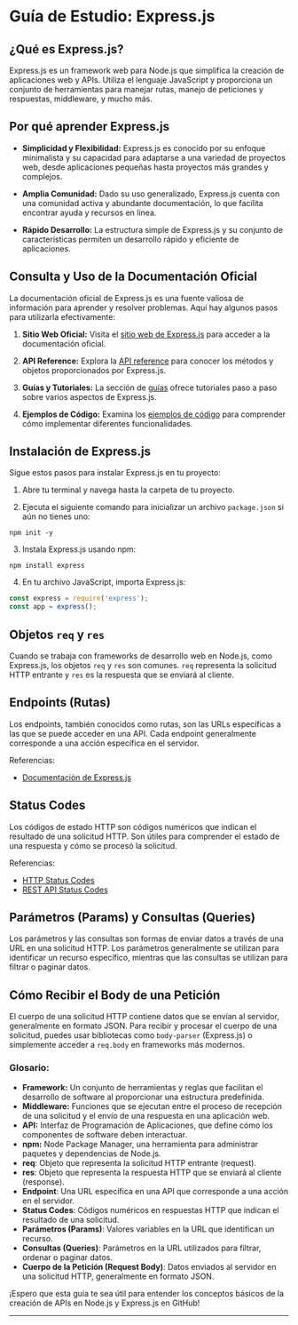 # Guía de Estudio: Express.js

## ¿Qué es Express.js?

Express.js es un framework web para Node.js que simplifica la creación de aplicaciones web y APIs. Utiliza el lenguaje JavaScript y proporciona un conjunto de herramientas para manejar rutas, manejo de peticiones y respuestas, middleware, y mucho más.

## Por qué aprender Express.js

- **Simplicidad y Flexibilidad:** Express.js es conocido por su enfoque minimalista y su capacidad para adaptarse a una variedad de proyectos web, desde aplicaciones pequeñas hasta proyectos más grandes y complejos.

- **Amplia Comunidad:** Dado su uso generalizado, Express.js cuenta con una comunidad activa y abundante documentación, lo que facilita encontrar ayuda y recursos en línea.

- **Rápido Desarrollo:** La estructura simple de Express.js y su conjunto de características permiten un desarrollo rápido y eficiente de aplicaciones.

## Consulta y Uso de la Documentación Oficial

La documentación oficial de Express.js es una fuente valiosa de información para aprender y resolver problemas. Aquí hay algunos pasos para utilizarla efectivamente:

1. **Sitio Web Oficial:** Visita el [sitio web de Express.js](https://expressjs.com/) para acceder a la documentación oficial.

2. **API Reference:** Explora la [API reference](https://expressjs.com/en/5x/api.html) para conocer los métodos y objetos proporcionados por Express.js.

3. **Guías y Tutoriales:** La sección de [guías](https://expressjs.com/en/guide) ofrece tutoriales paso a paso sobre varios aspectos de Express.js.

4. **Ejemplos de Código:** Examina los [ejemplos de código](https://expressjs.com/en/starter/examples.html) para comprender cómo implementar diferentes funcionalidades.

## Instalación de Express.js

Sigue estos pasos para instalar Express.js en tu proyecto:

1. Abre tu terminal y navega hasta la carpeta de tu proyecto.

2. Ejecuta el siguiente comando para inicializar un archivo `package.json` si aún no tienes uno:

```
npm init -y
```

3. Instala Express.js usando npm:
```
npm install express
```


4. En tu archivo JavaScript, importa Express.js:
```javascript
const express = require('express');
const app = express();
```



## Objetos `req` y `res`

Cuando se trabaja con frameworks de desarrollo web en Node.js, como Express.js, los objetos `req` y `res` son comunes. `req` representa la solicitud HTTP entrante y `res` es la respuesta que se enviará al cliente.

## Endpoints (Rutas)

Los endpoints, también conocidos como rutas, son las URLs específicas a las que se puede acceder en una API. Cada endpoint generalmente corresponde a una acción específica en el servidor.

Referencias:
- [Documentación de Express.js](https://expressjs.com/)

## Status Codes

Los códigos de estado HTTP son códigos numéricos que indican el resultado de una solicitud HTTP. Son útiles para comprender el estado de una respuesta y cómo se procesó la solicitud.

Referencias:
- [HTTP Status Codes](https://developer.mozilla.org/en-US/docs/Web/HTTP/Status)
- [REST API Status Codes](https://www.restapitutorial.com/httpstatuscodes.html)

## Parámetros (Params) y Consultas (Queries)

Los parámetros y las consultas son formas de enviar datos a través de una URL en una solicitud HTTP. Los parámetros generalmente se utilizan para identificar un recurso específico, mientras que las consultas se utilizan para filtrar o paginar datos.

## Cómo Recibir el Body de una Petición

El cuerpo de una solicitud HTTP contiene datos que se envían al servidor, generalmente en formato JSON. Para recibir y procesar el cuerpo de una solicitud, puedes usar bibliotecas como `body-parser` (Express.js) o simplemente acceder a `req.body` en frameworks más modernos.


### Glosario:

- **Framework:** Un conjunto de herramientas y reglas que facilitan el desarrollo de software al proporcionar una estructura predefinida.
- **Middleware:** Funciones que se ejecutan entre el proceso de recepción de una solicitud y el envío de una respuesta en una aplicación web.
- **API:** Interfaz de Programación de Aplicaciones, que define cómo los componentes de software deben interactuar.
- **npm:** Node Package Manager, una herramienta para administrar paquetes y dependencias de Node.js.
- **req**: Objeto que representa la solicitud HTTP entrante (request).
- **res**: Objeto que representa la respuesta HTTP que se enviará al cliente (response).
- **Endpoint**: Una URL específica en una API que corresponde a una acción en el servidor.
- **Status Codes**: Códigos numéricos en respuestas HTTP que indican el resultado de una solicitud.
- **Parámetros (Params)**: Valores variables en la URL que identifican un recurso.
- **Consultas (Queries)**: Parámetros en la URL utilizados para filtrar, ordenar o paginar datos.
- **Cuerpo de la Petición (Request Body)**: Datos enviados al servidor en una solicitud HTTP, generalmente en formato JSON.

¡Espero que esta guía te sea útil para entender los conceptos básicos de la creación de APIs en Node.js y Express.js en GitHub!

---
